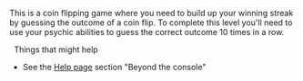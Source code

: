 This is a coin flipping game where you need to build up your winning streak by guessing the outcome of a coin flip. To complete this level you'll need to use your psychic abilities to guess the correct outcome 10 times in a row.

&nbsp;
Things that might help

- See the [Help page](https://ethernaut.openzeppelin.com/help) section "Beyond the console"
